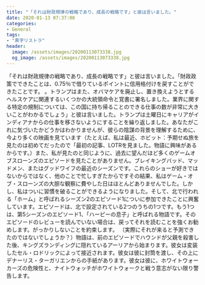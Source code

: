 ```yaml
---
title: "「それは財政規律の戦略であり、成長の戦略です」と彼は言いました。"
date: 2020-01-13 07:37:08
categories:
- General
tags:
- "黒字リストラ"
header:
  image: /assets/images/20200113073338.jpg
  og_image: /assets/images/20200113073338.jpg
---
```


「それは財政規律の戦略であり、成長の戦略です」と彼は言いました。「財政政策でできたことは、0.75％で借りているポイントに信用格付けを戻すことができたことです。 。トランプはまた、オバマケアを廃止し、置き換えようとするヘルスケアに関連するいくつかの大統領命令と覚書に署名しました。業界に関する特定の規制については、この国に持ち帰ることのできる仕事の数が非常に大きいことがわかるでしょう」と彼は言いました。トランプは土曜日にキャリアがインディアナからの仕事を移さないようにすることを繰り返しました。あなたがこれに気づいたかどうかはわかりませんが、彼らの陰謀の背景を理解するために、今より多くの映画を見ています（たとえば、私は最近、ホビット：予期せぬ旅を見たのは初めてだったので「最初の記事、LOTRを見ました。物語に興味があるからです。）また、私が見たのと同じように、過去に望んだほど多くのゲームオブスローンズのエピソードを見たことがありません。ブレイキングバッド、マッドメン、またはグッドワイフの最近のシーズンです。これらのショーが好きではないからではなく、他のことで忙しすぎたからですその結果、私はゲーム・オブ・スローンズの大胆な観察に費やした日はほとんどありませんでした。しかし、私はついに習慣を破ることができるようになりました。そして、北で行われる「ホーム」と呼ばれるシーズン2のエピソード1についに参加できたことに興奮しています。エピソードは、北で設定されている2つのうちの1つです。もう1つは、第5シーズンのエピソード1、「ハーピーの息子」と呼ばれる物語です。そのエピソードのレビューを読んでいない場合は、戻ってそれを読むことを強くお勧めします。がっかりしないことを約束します。 （実際にそれが来ると予測できたのではないでしょうか？）物語は、前のエピソードでハウンドが父親を殺害した後、キングズランディングに隠れているアーリアから始まります。彼女は変装したセル・ロドリックによって接近されます。彼女は彼に封筒を渡し、その上にデナーリス・ターガリエンからの手紙があります。彼女は彼に、ホワイトウォーカーズの危険性と、ナイトウォッチがホワイトウォークと戦う意志がない限り警告します。
